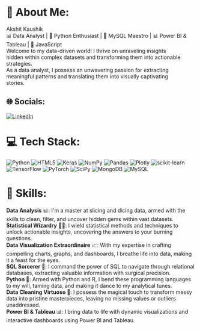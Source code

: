 # 💫 About Me:
Akshit Kaushik<br>📊 Data Analyst | 🐍 Python Enthusiast | 💾 MySQL Maestro | 📊 Power BI & Tableau | 🚀 JavaScript <br>Welcome to my data-driven world! I thrive on unraveling insights <br>hidden within complex datasets and transforming them into actionable <br>strategies. <br>As a data analyst, I possess an unwavering passion for extracting <br>meaningful patterns and translating them into visually captivating <br>stories.


## 🌐 Socials:
[![LinkedIn](https://img.shields.io/badge/LinkedIn-%230077B5.svg?logo=linkedin&logoColor=white)](https://linkedin.com/in/https://www.linkedin.com/in/akshit-kaushik-214468188/) 

# 💻 Tech Stack:
![Python](https://img.shields.io/badge/python-3670A0?style=flat&logo=python&logoColor=ffdd54) ![HTML5](https://img.shields.io/badge/html5-%23E34F26.svg?style=flat&logo=html5&logoColor=white) ![Keras](https://img.shields.io/badge/Keras-%23D00000.svg?style=flat&logo=Keras&logoColor=white) ![NumPy](https://img.shields.io/badge/numpy-%23013243.svg?style=flat&logo=numpy&logoColor=white) ![Pandas](https://img.shields.io/badge/pandas-%23150458.svg?style=flat&logo=pandas&logoColor=white) ![Plotly](https://img.shields.io/badge/Plotly-%233F4F75.svg?style=flat&logo=plotly&logoColor=white) ![scikit-learn](https://img.shields.io/badge/scikit--learn-%23F7931E.svg?style=flat&logo=scikit-learn&logoColor=white) ![TensorFlow](https://img.shields.io/badge/TensorFlow-%23FF6F00.svg?style=flat&logo=TensorFlow&logoColor=white) ![PyTorch](https://img.shields.io/badge/PyTorch-%23EE4C2C.svg?style=flat&logo=PyTorch&logoColor=white) ![SciPy](https://img.shields.io/badge/SciPy-%230C55A5.svg?style=flat&logo=scipy&logoColor=%white) ![MongoDB](https://img.shields.io/badge/MongoDB-%234ea94b.svg?style=flat&logo=mongodb&logoColor=white) ![MySQL](https://img.shields.io/badge/mysql-%2300f.svg?style=flat&logo=mysql&logoColor=white)
# 🚀 Skills:
<b>Data Analysis</b> 📊: I'm a master at slicing and dicing data, armed with the skills to clean, filter, and uncover hidden gems within vast datasets.<br>
<b>Statistical Wizardry</b> 🧙‍♂️: I wield statistical methods and techniques to unlock actionable insights, uncovering the answers to your burning questions.<br>
<b>Data Visualization Extraordinaire</b> 📈: With my expertise in crafting compelling charts, graphs, and dashboards, I breathe life into data, making it a feast for the eyes.<br>
<b>SQL Sorcerer</b> 💾: I command the power of SQL to navigate through relational databases, extracting valuable information with surgical precision.<br>
<b>Python </b> 🐍: Armed with Python and R, I bend these programming languages to my will, taming data, and making it dance to my analytical tunes.<br>
<b>Data Cleaning Virtuoso </b>🧹: I possess the magical touch to transform messy data into pristine masterpieces, leaving no missing values or outliers unaddressed.<br>
<b>Power BI & Tableau </b>📊: I bring data to life with dynamic visualizations and interactive dashboards using Power BI and Tableau.<br>



